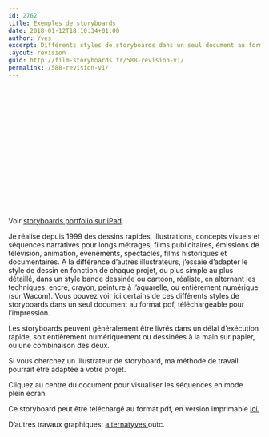 ```yaml
---
id: 2762
title: Exemples de storyboards
date: 2018-01-12T18:10:34+01:00
author: Yves
excerpt: Différents styles de storyboards dans un seul document au format pdf.
layout: revision
guid: http://film-storyboards.fr/588-revision-v1/
permalink: /588-revision-v1/
---
```

<div class="issuuembed" style="width: 696px; height: 246px;" data-configid="1029923/36438610">
</div>



Voir [storyboards portfolio sur iPad](http://issuu.com/alternatyves/docs/film-storyboards?mode=window).

Je réalise depuis 1999 des dessins rapides, illustrations, concepts visuels et séquences narratives pour longs métrages, films publicitaires, émissions de télévision, animation, événements, spectacles, films historiques et documentaires. A la différence d&rsquo;autres illustrateurs, j&rsquo;essaie d&rsquo;adapter le style de dessin en fonction de chaque projet, du plus simple au plus détaillé, dans un style bande dessinée ou cartoon, réaliste, en alternant les techniques: encre, crayon, peinture à l&rsquo;aquarelle, ou entièrement numérique (sur Wacom). Vous pouvez voir ici certains de ces différents styles de storyboards dans un seul document au format pdf, téléchargeable pour l’impression.

Les storyboards peuvent généralement être livrés dans un délai d&rsquo;exécution rapide, soit entièrement numériquement ou dessinées à la main sur papier, ou une combinaison des deux.

Si vous cherchez un illustrateur de storyboard, ma méthode de travail pourrait être adaptée à votre projet.

Cliquez au centre du document pour visualiser les séquences en mode plein écran.

Ce storyboard peut être téléchargé au format pdf, en version imprimable [ici.](http://issuu.com/alternatyves/docs/film-storyboards)

D&rsquo;autres travaux graphiques: <a href="http://alternatyves.com" target="_blank" rel="noopener">alternatyves </a>outc.